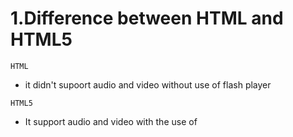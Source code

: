 # 1.Difference between HTML and HTML5

`HTML`                                                               
- it didn't supoort audio and video without use of flash player                    
                                                                  
`HTML5`
- It support audio and video with the use of <audio> and <video> tag   
